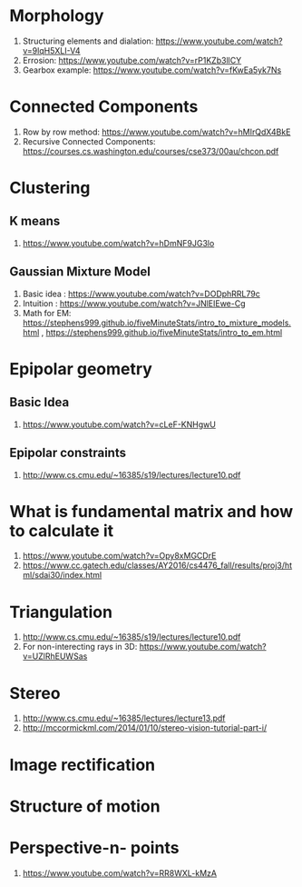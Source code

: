 
# Morphology
1) Structuring elements and dialation: https://www.youtube.com/watch?v=9lqH5XLI-V4
2) Errosion: https://www.youtube.com/watch?v=rP1KZb3llCY
3) Gearbox example: https://www.youtube.com/watch?v=fKwEa5yk7Ns
# Connected Components
1) Row by row method: https://www.youtube.com/watch?v=hMIrQdX4BkE
2) Recursive Connected Components: https://courses.cs.washington.edu/courses/cse373/00au/chcon.pdf

# Clustering
## K means
1) https://www.youtube.com/watch?v=hDmNF9JG3lo
## Gaussian Mixture Model
1) Basic idea : https://www.youtube.com/watch?v=DODphRRL79c
2) Intuition : https://www.youtube.com/watch?v=JNlEIEwe-Cg
3) Math for EM: https://stephens999.github.io/fiveMinuteStats/intro_to_mixture_models.html , https://stephens999.github.io/fiveMinuteStats/intro_to_em.html

# Epipolar geometry
## Basic Idea
1) https://www.youtube.com/watch?v=cLeF-KNHgwU
## Epipolar constraints
1) http://www.cs.cmu.edu/~16385/s19/lectures/lecture10.pdf    

# What is fundamental matrix and how to calculate it
1) https://www.youtube.com/watch?v=Opy8xMGCDrE
2) https://www.cc.gatech.edu/classes/AY2016/cs4476_fall/results/proj3/html/sdai30/index.html

# Triangulation 
1) http://www.cs.cmu.edu/~16385/s19/lectures/lecture10.pdf
2) For non-interecting rays in 3D: https://www.youtube.com/watch?v=UZlRhEUWSas

# Stereo 
1) http://www.cs.cmu.edu/~16385/lectures/lecture13.pdf  
2) http://mccormickml.com/2014/01/10/stereo-vision-tutorial-part-i/
# Image rectification

# Structure of motion

# Perspective-n- points
1) https://www.youtube.com/watch?v=RR8WXL-kMzA


